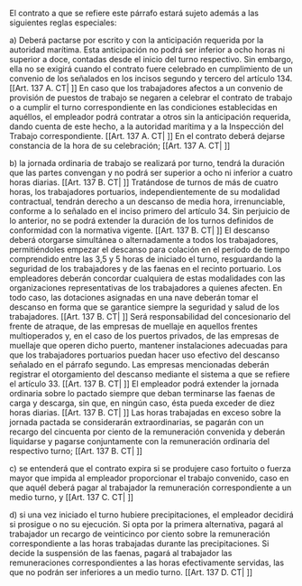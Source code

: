 El contrato a que se refiere este párrafo estará sujeto además a las siguientes reglas especiales:

a) Deberá pactarse por escrito y con la anticipación requerida por la autoridad marítima. Esta anticipación no podrá ser inferior a ocho horas ni superior a doce, contadas desde el inicio del turno respectivo. Sin embargo, ella no se exigirá cuando el contrato fuere celebrado en cumplimiento de un convenio de los señalados en los incisos segundo y tercero del artículo 134. [[Art. 137 A. CT| ]]
En caso que los trabajadores afectos a un convenio de provisión de puestos de trabajo se negaren a celebrar el contrato de trabajo o a cumplir el turno correspondiente en las condiciones establecidas en aquéllos, el empleador podrá contratar a otros sin la anticipación requerida, dando cuenta de este hecho, a la autoridad marítima y a la Inspección del Trabajo correspondiente. [[Art. 137 A. CT| ]]
En el contrato deberá dejarse constancia de la hora de su celebración; [[Art. 137 A. CT| ]]

b) la jornada ordinaria de trabajo se realizará por turno, tendrá la duración que las partes convengan y no podrá ser superior a ocho ni inferior a cuatro horas diarias. [[Art. 137 B. CT| ]]
Tratándose de turnos de más de cuatro horas, los trabajadores portuarios, independientemente de su modalidad contractual, tendrán derecho a un descanso de media hora, irrenunciable, conforme a lo señalado en el inciso primero del artículo 34. Sin perjuicio de lo anterior, no se podrá extender la duración de los turnos definidos de conformidad con la normativa vigente. [[Art. 137 B. CT| ]]
El descanso deberá otorgarse simultánea o alternadamente a todos los trabajadores, permitiéndoles empezar el descanso para colación en el período de tiempo comprendido entre las 3,5 y 5 horas de iniciado el turno, resguardando la seguridad de los trabajadores y de las faenas en el recinto portuario. Los empleadores deberán concordar cualquiera de estas modalidades con las organizaciones representativas de los trabajadores a quienes afecten. En todo caso, las dotaciones asignadas en una nave deberán tomar el descanso en forma que se garantice siempre la seguridad y salud de los trabajadores. [[Art. 137 B. CT| ]]
Será responsabilidad del concesionario del frente de atraque, de las empresas de muellaje en aquellos frentes multioperados y, en el caso de los puertos privados, de las empresas de muellaje que operen dicho puerto, mantener instalaciones adecuadas para que los trabajadores portuarios puedan hacer uso efectivo del descanso señalado en el párrafo segundo. Las empresas mencionadas deberán registrar el otorgamiento del descanso mediante el sistema a que se refiere el artículo 33. [[Art. 137 B. CT| ]]
El empleador podrá extender la jornada ordinaria sobre lo pactado siempre que deban terminarse las faenas de carga y descarga, sin que, en ningún caso, ésta pueda exceder de diez horas diarias. [[Art. 137 B. CT| ]]
Las horas trabajadas en exceso sobre la jornada pactada se considerarán extraordinarias, se pagarán con un recargo del cincuenta por ciento de la remuneración convenida y deberán liquidarse y pagarse conjuntamente con la remuneración ordinaria del respectivo turno; [[Art. 137 B. CT| ]]

c) se entenderá que el contrato expira si se produjere caso fortuito o fuerza mayor que impida al empleador proporcionar el trabajo convenido, caso en que aquél deberá pagar al trabajador la remuneración correspondiente a un medio turno, y [[Art. 137 C. CT| ]]

d) si una vez iniciado el turno hubiere precipitaciones, el empleador decidirá si prosigue o no su ejecución. Si opta por la primera alternativa, pagará al trabajador un recargo de veinticinco por ciento sobre la remuneración correspondiente a las horas trabajadas durante las precipitaciones. Si decide la suspensión de las faenas, pagará al trabajador las remuneraciones correspondientes a las horas efectivamente servidas, las que no podrán ser inferiores a un medio turno. [[Art. 137 D. CT| ]]